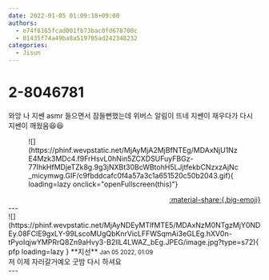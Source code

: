 ```yaml
---
date: 2022-01-05 01:09:18+09:00
authors:
  - e74f8165fcad001fb73bac0fd678700c
  - 01435f74a49ba8a519705ad242348232
categories:
  - Jisun
---
```


# 2-8046781

<div class="post-container" markdown="1">
<div class="content-container md-sidebar__scrollwrap" markdown="1">

와앙 나 지쎈 asmr 들으면서 잠들뻔했는데 위버스 알림이 뜨네 지쎈이 재우다가 다시 지쎈이 깨웠움😆😆
<figure markdown="1">
![](https://phinf.wevpstatic.net/MjAyMjA2MjBfNTEg/MDAxNjU1NzE4Mzk3MDc4.f9FrHsvL0hNin5ZCXDSUFuyFBGz-77IhkHfMDjeTZk8g.9g3jNXBt30BcWBtohH5LJjtfekbCNzxzAjNc_micymwg.GIF/c9fbddcafc0f4a57a3c1a651520c50b2043.gif){ loading=lazy onclick="openFullscreen(this)"}
</figure>


</div>
</div>

<div style="text-align: right;" markdown="1">
<a href="https://weverse.io/fromis9/fanpost/2-8046781" style="text-align: right;">:material-share:{.big-emoji}</a>
</div>
---

<div class="comments-container md-sidebar__scrollwrap" markdown="1">
<div class="comment" markdown="1">
<div class='id-container' markdown="1">
![](https://phinf.wevpstatic.net/MjAyNDEyMTlfMTE5/MDAxNzM0NTgzMjY0NDEy.08FClE9gxLY-99LscoMUgQbKnrVicLFFWSqmAi3eGLEg.hXV0n-tPyoIqjwYMPRrQ8Zn9aHvy3-B2llL4LWAZ_bEg.JPEG/image.jpg?type=s72){ pfp loading=lazy }
**<span class="artist">지선</span>** <small>Jan 05 2022, 01:09</small><br>
</div>
<div class='comment-body' markdown="1">
저 이제 자러갈거예오 굿밤 다시 하셔요
</div>
</div>
</div>
---
